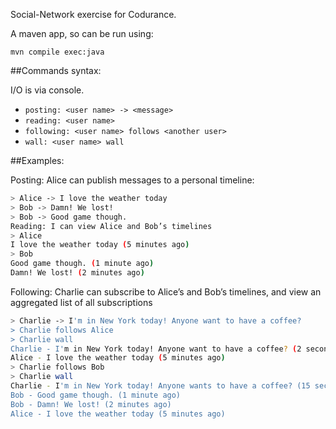 Social-Network exercise for Codurance.

A maven app, so can be run using:
```shell
mvn compile exec:java
```

##Commands syntax:

I/O is via console.

- `posting: <user name> -> <message>`
- `reading: <user name>`
- `following: <user name> follows <another user>`
- `wall: <user name> wall`

##Examples: 

Posting: Alice can publish messages to a personal timeline:
```bash
> Alice -> I love the weather today
> Bob -> Damn! We lost!
> Bob -> Good game though.
Reading: I can view Alice and Bob’s timelines
> Alice
I love the weather today (5 minutes ago)
> Bob
Good game though. (1 minute ago)
Damn! We lost! (2 minutes ago)
```

Following: Charlie can subscribe to Alice’s and Bob’s timelines, and view an aggregated list of all subscriptions
```bash
> Charlie -> I'm in New York today! Anyone want to have a coffee?
> Charlie follows Alice
> Charlie wall
Charlie - I'm in New York today! Anyone want to have a coffee? (2 seconds ago)
Alice - I love the weather today (5 minutes ago)
> Charlie follows Bob
> Charlie wall
Charlie - I'm in New York today! Anyone wants to have a coffee? (15 seconds ago)
Bob - Good game though. (1 minute ago)
Bob - Damn! We lost! (2 minutes ago)
Alice - I love the weather today (5 minutes ago)
```